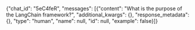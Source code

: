 {"chat_id": "5eC4feR", "messages": [{"content": "What is the purpose of the LangChain framework?", "additional_kwargs": {}, "response_metadata": {}, "type": "human", "name": null, "id": null, "example": false}]}